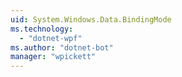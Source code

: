 ```yaml
---
uid: System.Windows.Data.BindingMode
ms.technology: 
  - "dotnet-wpf"
ms.author: "dotnet-bot"
manager: "wpickett"
---
```

